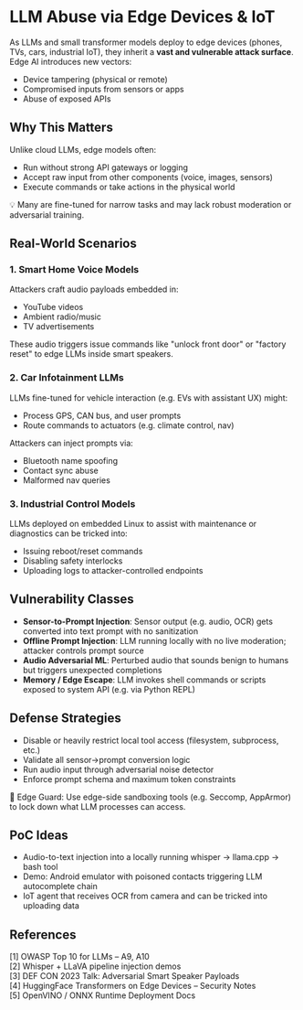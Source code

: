 # LLM Abuse via Edge Devices & IoT

As LLMs and small transformer models deploy to edge devices (phones, TVs, cars, industrial IoT), they inherit a **vast and vulnerable attack surface**. Edge AI introduces new vectors:

* Device tampering (physical or remote)
* Compromised inputs from sensors or apps
* Abuse of exposed APIs

## Why This Matters

Unlike cloud LLMs, edge models often:

* Run without strong API gateways or logging
* Accept raw input from other components (voice, images, sensors)
* Execute commands or take actions in the physical world

💡 Many are fine-tuned for narrow tasks and may lack robust moderation or adversarial training.

## Real-World Scenarios

### 1. Smart Home Voice Models

Attackers craft audio payloads embedded in:

* YouTube videos
* Ambient radio/music
* TV advertisements

These audio triggers issue commands like "unlock front door" or "factory reset" to edge LLMs inside smart speakers.

### 2. Car Infotainment LLMs

LLMs fine-tuned for vehicle interaction (e.g. EVs with assistant UX) might:

* Process GPS, CAN bus, and user prompts
* Route commands to actuators (e.g. climate control, nav)

Attackers can inject prompts via:

* Bluetooth name spoofing
* Contact sync abuse
* Malformed nav queries

### 3. Industrial Control Models

LLMs deployed on embedded Linux to assist with maintenance or diagnostics can be tricked into:

* Issuing reboot/reset commands
* Disabling safety interlocks
* Uploading logs to attacker-controlled endpoints

## Vulnerability Classes

* **Sensor-to-Prompt Injection**: Sensor output (e.g. audio, OCR) gets converted into text prompt with no sanitization
* **Offline Prompt Injection**: LLM running locally with no live moderation; attacker controls prompt source
* **Audio Adversarial ML**: Perturbed audio that sounds benign to humans but triggers unexpected completions
* **Memory / Edge Escape**: LLM invokes shell commands or scripts exposed to system API (e.g. via Python REPL)

## Defense Strategies

* Disable or heavily restrict local tool access (filesystem, subprocess, etc.)
* Validate all sensor→prompt conversion logic
* Run audio input through adversarial noise detector
* Enforce prompt schema and maximum token constraints

🔐 Edge Guard: Use edge-side sandboxing tools (e.g. Seccomp, AppArmor) to lock down what LLM processes can access.

## PoC Ideas

* Audio-to-text injection into a locally running whisper → llama.cpp → bash tool
* Demo: Android emulator with poisoned contacts triggering LLM autocomplete chain
* IoT agent that receives OCR from camera and can be tricked into uploading data

## References

\[1] OWASP Top 10 for LLMs – A9, A10\
\[2] Whisper + LLaVA pipeline injection demos\
\[3] DEF CON 2023 Talk: Adversarial Smart Speaker Payloads\
\[4] HuggingFace Transformers on Edge Devices – Security Notes\
\[5] OpenVINO / ONNX Runtime Deployment Docs
